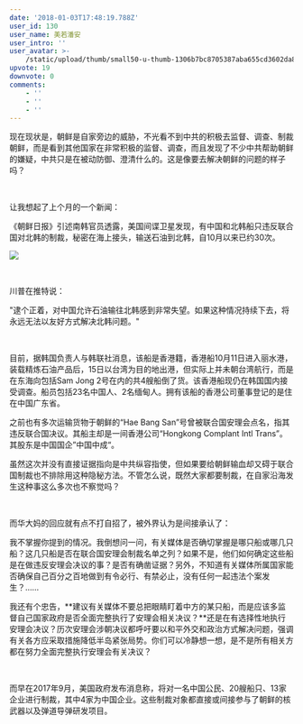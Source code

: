 ```yaml
---
date: '2018-01-03T17:48:19.788Z'
user_id: 130
user_name: 美若潘安
user_intro: ''
user_avatar: >-
    /static/upload/thumb/small50-u-thumb-1306b7bc8705387aba655cd3602da88138b9bc6d253.png
upvote: 19
downvote: 0
comments:
    - ''
    - ''
    - ''
---
```


现在现状是，朝鲜是自家旁边的威胁，不光看不到中共的积极去监督、调查、制裁朝鲜，而是看到其他国家在非常积极的监督、调查，而且发现了不少中共帮助朝鲜的嫌疑，中共只是在被动防御、澄清什么的。这是像要去解决朝鲜的问题的样子吗？  

<br>

让我想起了上个月的一个新闻：  

《朝鲜日报》引述南韩官员透露，美国间谍卫星发现，有中国和北韩船只违反联合国对北韩的制裁，秘密在海上接头，输送石油到北韩，自10月以来已约30次。

[![](https://archive.is/2JYIT/57c8d19f5f4e729cc99f61da405f92f0242b6787.jpg)](https://archive.is/2JYIT/57c8d19f5f4e729cc99f61da405f92f0242b6787.jpg)

<br>

川普在推特说：

"逮个正着，对中国允许石油输往北韩感到非常失望。如果这种情况持续下去，将永远无法以友好方式解决北韩问题。"

<br>

目前，据韩国负责人与韩联社消息，该船是香港籍，香港船10月11日进入丽水港，装载精炼石油产品后，15日以台湾为目的地出港，但实际上并未朝台湾航行，而是在东海向包括Sam Jong 2号在内的共4艘船倒了货。该香港船现仍在韩国国内接受调查。船员包括23名中国人、2名缅甸人。拥有该船的香港公司董事登记的是住在中国广东省。

之前也有多次运输货物于朝鲜的“Hae Bang San”号曾被联合国安理会点名，指其违反联合国决议。其船主却是一间香港公司“Hongkong Complant Intl Trans”。其股东是中国国企”中国中成“。

虽然这次并没有直接证据指向是中共纵容指使，但如果要给朝鲜输血却又碍于联合国制裁也不排除用这种隐秘方法。不管怎么说，既然大家都要制裁，在自家沿海发生这种事这么多次也不察觉吗？

<br>

而华大妈的回应就有点不打自招了，被外界认为是间接承认了：

我不掌握你提到的情况。我倒想问一问，有关媒体是否确切掌握是哪只船或哪几只船？这几只船是否在联合国安理会制裁名单之列？如果不是，他们如何确定这些船是在做违反安理会决议的事？是否有确凿证据？另外，不知道有关媒体所属国家能否确保自己百分之百地做到有令必行、有禁必止，没有任何一起违法个案发生？……

我还有个忠告，**建议有关媒体不要总把眼睛盯着中方的某只船，而是应该多监督自己国家政府是否全面完整执行了安理会相关决议？**还是在有选择性地执行安理会决议？历次安理会涉朝决议都呼吁要以和平外交和政治方式解决问题，强调有关各方应采取措施降低半岛紧张局势。你们可以冷静想一想，是不是所有相关方都在努力全面完整执行安理会有关决议？

<br>

而早在2017年9月，美国政府发布消息称，将对一名中国公民、20艘船只、13家企业进行制裁，其中4家为中国企业。这些制裁对象都直接或间接参与了朝鲜的核武器以及弹道导弹研发项目。
